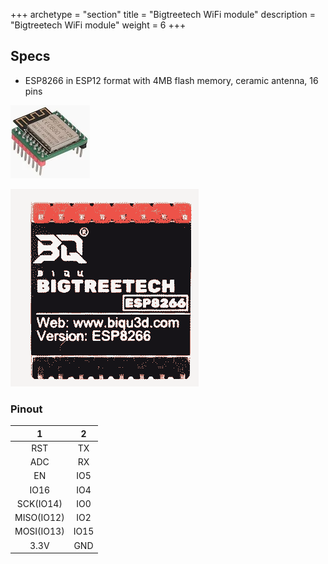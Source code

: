 +++
archetype = "section"
title = "Bigtreetech WiFi module"
description = "Bigtreetech WiFi module"
weight = 6
+++

## Specs
* ESP8266 in ESP12 format with 4MB flash memory, ceramic antenna, 16 pins

![image](bttwifimodulefront.png?width=400px)

![image](bttwifimoduleback.png?width=400px)

### Pinout

| 1 | 2 |
|:-:|:-:|
|RST|TX|
|ADC|RX|
|EN|IO5 |
|IO16|IO4|
|SCK(IO14)|IO0|
|MISO(IO12)|IO2|
|MOSI(IO13)|IO15|
|3.3V|GND|



